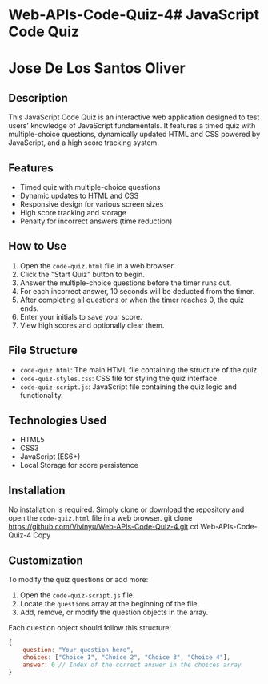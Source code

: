 # Web-APIs-Code-Quiz-4# JavaScript Code Quiz
# Jose De Los Santos Oliver
## Description

This JavaScript Code Quiz is an interactive web application designed to test users' knowledge of JavaScript fundamentals. It features a timed quiz with multiple-choice questions, dynamically updated HTML and CSS powered by JavaScript, and a high score tracking system.

## Features

- Timed quiz with multiple-choice questions
- Dynamic updates to HTML and CSS
- Responsive design for various screen sizes
- High score tracking and storage
- Penalty for incorrect answers (time reduction)

## How to Use

1. Open the `code-quiz.html` file in a web browser.
2. Click the "Start Quiz" button to begin.
3. Answer the multiple-choice questions before the timer runs out.
4. For each incorrect answer, 10 seconds will be deducted from the timer.
5. After completing all questions or when the timer reaches 0, the quiz ends.
6. Enter your initials to save your score.
7. View high scores and optionally clear them.

## File Structure

- `code-quiz.html`: The main HTML file containing the structure of the quiz.
- `code-quiz-styles.css`: CSS file for styling the quiz interface.
- `code-quiz-script.js`: JavaScript file containing the quiz logic and functionality.

## Technologies Used

- HTML5
- CSS3
- JavaScript (ES6+)
- Local Storage for score persistence

## Installation

No installation is required. Simply clone or download the repository and open the `code-quiz.html` file in a web browser.
git clone https://github.com/Vivinyu/Web-APIs-Code-Quiz-4.git
cd Web-APIs-Code-Quiz-4
Copy
## Customization

To modify the quiz questions or add more:

1. Open the `code-quiz-script.js` file.
2. Locate the `questions` array at the beginning of the file.
3. Add, remove, or modify the question objects in the array.

Each question object should follow this structure:

```javascript
{
    question: "Your question here",
    choices: ["Choice 1", "Choice 2", "Choice 3", "Choice 4"],
    answer: 0 // Index of the correct answer in the choices array
}

